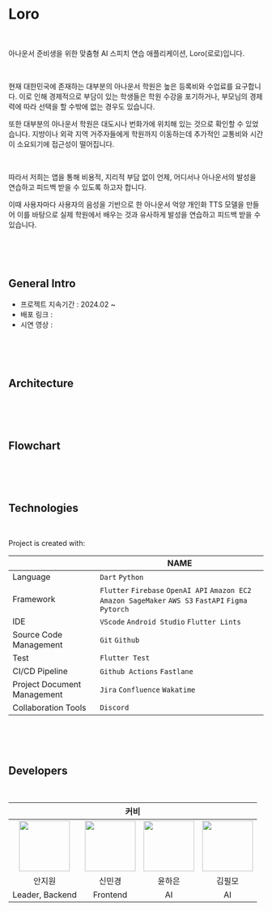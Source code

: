 # Loro
<br/>

아나운서 준비생을 위한 맞춤형 AI 스피치 연습 애플리케이션, Loro(로로)입니다.  

<br/>

현재 대한민국에 존재하는 대부분의 아나운서 학원은 높은 등록비와 수업료를 요구합니다. 이로 인해 경제적으로 부담이 있는 학생들은 학원 수강을 포기하거나, 부모님의 경제력에 따라 선택을 할 수밖에 없는 경우도 있습니다.

또한 대부분의 아나운서 학원은 대도시나 번화가에 위치해 있는 것으로 확인할 수 있었습니다. 지방이나 외곽 지역 거주자들에게 학원까지 이동하는데 추가적인 교통비와 시간이 소요되기에 접근성이 떨어집니다.

<br/>

따라서 저희는 앱을 통해 비용적, 지리적 부담 없이 언제, 어디서나 아나운서의 발성을 연습하고 피드백 받을 수 있도록 하고자 합니다.

이때 사용자마다 사용자의 음성을 기반으로 한 아나운서 억양 개인화 TTS 모델을 만들어 이를 바탕으로 실제 학원에서 배우는 것과 유사하게 발성을 연습하고 피드백 받을 수 있습니다.


<br/>
<br/>
<br/>


## General Intro

- 프로젝트 지속기간 : 2024.02 ~
- 배포 링크 :
- 시연 영상 :

  
<br/>
<br/>
<br/>


## Architecture


<br/>
<br/>
<br/>




## Flowchart



<br/>
<br/>
<br/>



## Technologies
<br/>

Project is created with:  

|                |NAME                          |
|----------------|-------------------------------|
|Language         |`Dart` `Python`            |
|Framework|`Flutter` `Firebase` `OpenAI API` `Amazon EC2` `Amazon SageMaker` `AWS S3` `FastAPI` `Figma` `Pytorch`|
|IDE     |`VScode` `Android Studio` `Flutter Lints`|
|Source Code Management     |`Git` `Github`|
|Test     |`Flutter Test `|
|CI/CD Pipeline     |`Github Actions` `Fastlane`|
|Project Document Management     |`Jira` `Confluence` `Wakatime`|
|Collaboration Tools |`Discord`|



<br/>
<br/>
<br/>

## Developers
<br/>

<div align='center'>
<table>
    <thead>
        <tr>
            <th colspan="5">커비</th>
        </tr>
    </thead>
    <tbody>
        <tr>
          <tr>
            <td align='center'><a href="https://github.com/anjiwon319 "><img src="https://avatars.githubusercontent.com/u/66212424?v=4" width="100" height="100"></td>
            <td align='center'><a href="https://github.com/Shin-MG "><img src="https://avatars.githubusercontent.com/u/66138381?v=4" width="100" height="100"></td>
            <td align='center'><a href="https://github.com/YunHaaaa "><img src="https://avatars.githubusercontent.com/u/63325450?v=4" width="100" height="100"></td>
            <td align='center'><a href="https://github.com/why-arong"><img src="https://avatars.githubusercontent.com/u/68311908?v=4" width="100" height="100"></td>
          </tr>
          <tr>
            <td align='center'>안지원</td>
            <td align='center'>신민경</td>
            <td align='center'>윤하은</td>
            <td align='center'>김필모</td>
          </tr>
          <tr>
            <td align='center'>Leader, Backend</td>
            <td align='center'>Frontend</td>
            <td align='center'>AI</td>
            <td align='center'>AI</td>
        </tr>
    </tbody>
</table>
</div>

